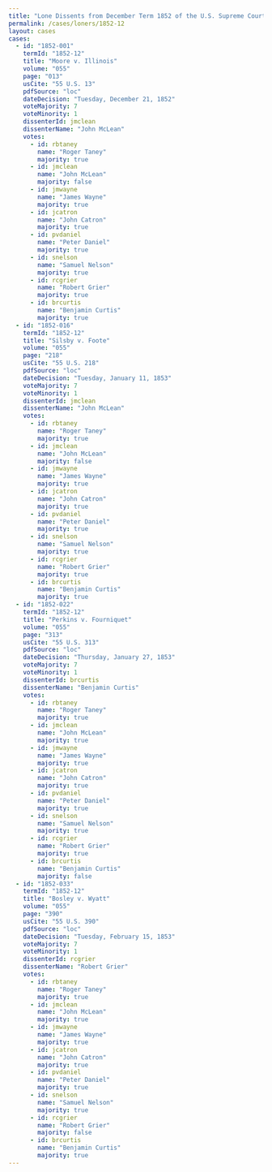 ```yaml
---
title: "Lone Dissents from December Term 1852 of the U.S. Supreme Court"
permalink: /cases/loners/1852-12
layout: cases
cases:
  - id: "1852-001"
    termId: "1852-12"
    title: "Moore v. Illinois"
    volume: "055"
    page: "013"
    usCite: "55 U.S. 13"
    pdfSource: "loc"
    dateDecision: "Tuesday, December 21, 1852"
    voteMajority: 7
    voteMinority: 1
    dissenterId: jmclean
    dissenterName: "John McLean"
    votes:
      - id: rbtaney
        name: "Roger Taney"
        majority: true
      - id: jmclean
        name: "John McLean"
        majority: false
      - id: jmwayne
        name: "James Wayne"
        majority: true
      - id: jcatron
        name: "John Catron"
        majority: true
      - id: pvdaniel
        name: "Peter Daniel"
        majority: true
      - id: snelson
        name: "Samuel Nelson"
        majority: true
      - id: rcgrier
        name: "Robert Grier"
        majority: true
      - id: brcurtis
        name: "Benjamin Curtis"
        majority: true
  - id: "1852-016"
    termId: "1852-12"
    title: "Silsby v. Foote"
    volume: "055"
    page: "218"
    usCite: "55 U.S. 218"
    pdfSource: "loc"
    dateDecision: "Tuesday, January 11, 1853"
    voteMajority: 7
    voteMinority: 1
    dissenterId: jmclean
    dissenterName: "John McLean"
    votes:
      - id: rbtaney
        name: "Roger Taney"
        majority: true
      - id: jmclean
        name: "John McLean"
        majority: false
      - id: jmwayne
        name: "James Wayne"
        majority: true
      - id: jcatron
        name: "John Catron"
        majority: true
      - id: pvdaniel
        name: "Peter Daniel"
        majority: true
      - id: snelson
        name: "Samuel Nelson"
        majority: true
      - id: rcgrier
        name: "Robert Grier"
        majority: true
      - id: brcurtis
        name: "Benjamin Curtis"
        majority: true
  - id: "1852-022"
    termId: "1852-12"
    title: "Perkins v. Fourniquet"
    volume: "055"
    page: "313"
    usCite: "55 U.S. 313"
    pdfSource: "loc"
    dateDecision: "Thursday, January 27, 1853"
    voteMajority: 7
    voteMinority: 1
    dissenterId: brcurtis
    dissenterName: "Benjamin Curtis"
    votes:
      - id: rbtaney
        name: "Roger Taney"
        majority: true
      - id: jmclean
        name: "John McLean"
        majority: true
      - id: jmwayne
        name: "James Wayne"
        majority: true
      - id: jcatron
        name: "John Catron"
        majority: true
      - id: pvdaniel
        name: "Peter Daniel"
        majority: true
      - id: snelson
        name: "Samuel Nelson"
        majority: true
      - id: rcgrier
        name: "Robert Grier"
        majority: true
      - id: brcurtis
        name: "Benjamin Curtis"
        majority: false
  - id: "1852-033"
    termId: "1852-12"
    title: "Bosley v. Wyatt"
    volume: "055"
    page: "390"
    usCite: "55 U.S. 390"
    pdfSource: "loc"
    dateDecision: "Tuesday, February 15, 1853"
    voteMajority: 7
    voteMinority: 1
    dissenterId: rcgrier
    dissenterName: "Robert Grier"
    votes:
      - id: rbtaney
        name: "Roger Taney"
        majority: true
      - id: jmclean
        name: "John McLean"
        majority: true
      - id: jmwayne
        name: "James Wayne"
        majority: true
      - id: jcatron
        name: "John Catron"
        majority: true
      - id: pvdaniel
        name: "Peter Daniel"
        majority: true
      - id: snelson
        name: "Samuel Nelson"
        majority: true
      - id: rcgrier
        name: "Robert Grier"
        majority: false
      - id: brcurtis
        name: "Benjamin Curtis"
        majority: true
---
```

